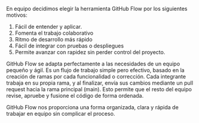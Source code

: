 En equipo decidimos elegir la herramienta GitHub Flow por los siguientes motivos:

 1. Fácil de entender y aplicar.
 2. Fomenta el trabajo colaborativo
 3. Ritmo de desarrollo más rápido
 4. Fácil de integrar con pruebas o despliegues
 5. Permite avanzar con rapidez sin perder control del proyecto.

GitHub Flow se adapta perfectamente a las necesidades de un equipo pequeño y ágil. 
Es un flujo de trabajo simple pero efectivo, basado en la creación de ramas por cada funcionalidad o corrección.
Cada integrante trabaja en su propia rama, y al finalizar, envía sus cambios mediante un pull request hacia la rama principal (main). Esto permite que el resto del equipo revise, apruebe y fusione el código de forma ordenada.

GitHub Flow nos proporciona una forma organizada, clara y rápida de trabajar en equipo sin complicar el proceso.